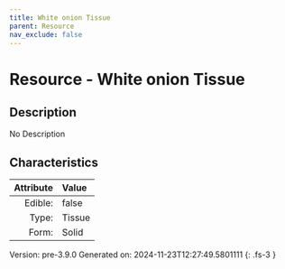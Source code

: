 ```yaml
---
title: White onion Tissue
parent: Resource
nav_exclude: false
---
```

# Resource - White onion Tissue

## Description
No Description

## Characteristics

| Attribute      | Value |
|--------:|:------|
|Edible:|false|
|Type:|Tissue|
|Form:|Solid|
 



    

Version: pre-3.9.0 Generated on: 2024-11-23T12:27:49.5801111
{: .fs-3 }
